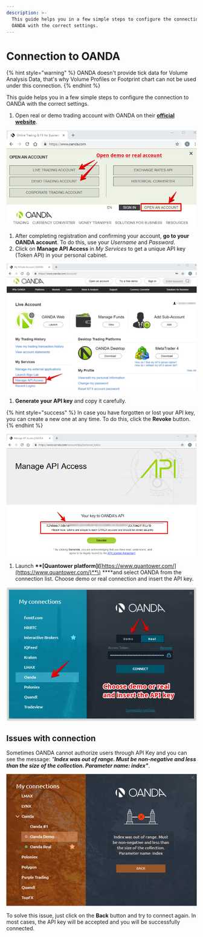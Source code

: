 ```yaml
---
description: >-
  This guide helps you in a few simple steps to configure the connection to
  OANDA with the correct settings.
---
```


# Connection to OANDA

{% hint style="warning" %}
OANDA doesn't provide tick data for Volume Analysis Data, that's why Volume Profiles or Footprint chart can not be used under this connection.
{% endhint %}

This guide helps you in a few simple steps to configure the connection to OANDA with the correct settings.

1. Open real or demo trading account with OANDA on their [**official website**](https://www.oanda.com/).

![Open demo or real account with OANDA](../.gitbook/assets/open-an-account-with-oanda.png)

1. After completing registration and confirming your account, **go to your OANDA account**. To do this, use your _Username_ and _Password_.
2. Click on **Manage API Access** in _My Services_ to get a unique API key \(Token API\) in your personal cabinet.

![Get your personal API key](../.gitbook/assets/get-api-key.png)

1. **Generate your API key** and copy it carefully. 

{% hint style="success" %}
In case you have forgotten or lost your API key, you can create a new one at any time. To do this, click the **Revoke** button.
{% endhint %}

![Generate and copy your API key](../.gitbook/assets/copy-api-key.png)

1. Launch **\*\*\[**Quantower platform**\]\(**[https://www.quantower.com/](https://www.quantower.com/)**\) \*\***and select OANDA from the connection list. Choose demo or real connection and insert the API key.

![Connect to OANDA using your API key](../.gitbook/assets/connection-to-oanda-via-quantower.png)

## Issues with connection

Sometimes OANDA cannot authorize users through API Key and you can see the message: _"**Index was out of range. Must be non-negative and less than the size of the collection. Parameter name: index"**_.

![Error during connection to OANDA](../.gitbook/assets/screenshot_16.png)

To solve this issue, just click on the **Back** button and try to connect again. In most cases, the API key will be accepted and you will be successfully connected.

